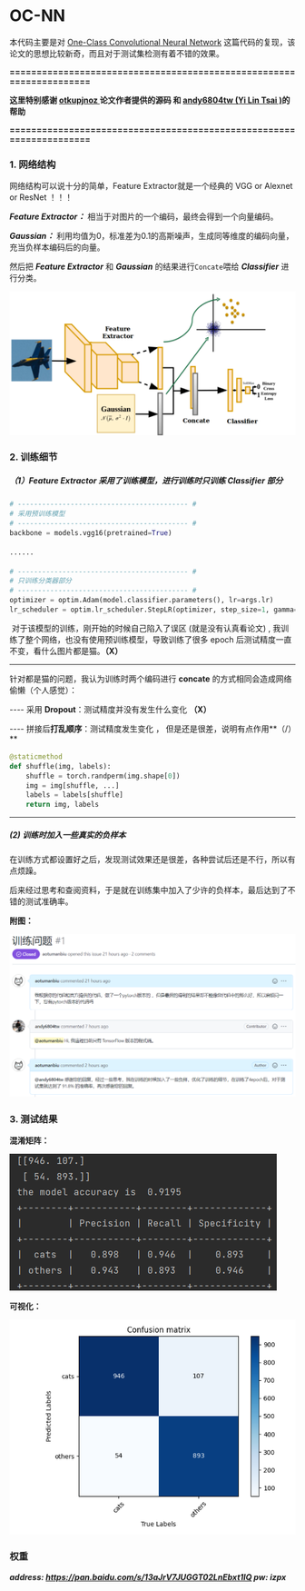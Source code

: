 # OC-NN
本代码主要是对 [One-Class Convolutional Neural Network](https://arxiv.org/pdf/1901.08688.pdf) 这篇代码的复现，该论文的思想比较新奇，而且对于测试集检测有着不错的效果。

**====================================================================**

**这里特别感谢 [otkupjnoz ](https://github.com/otkupjnoz/oc-cnn) 论文作者提供的源码 和  [andy6804tw (Yi Lin Tsai )](https://github.com/1010code/OneClass_NeuralNetwork)的帮助**

**====================================================================**



### 1. 网络结构

网络结构可以说十分的简单，Feature Extractor就是一个经典的 VGG or Alexnet or ResNet ！！！

***Feature Extractor：*** 相当于对图片的一个编码，最终会得到一个向量编码。

***Gaussian：*** 利用均值为0，标准差为0.1的高斯噪声，生成同等维度的编码向量，充当负样本编码后的向量。

然后把 ***Feature Extractor*** 和 ***Gaussian*** 的结果进行```Concate```喂给 ***Classifier*** 进行分类。



<img src="./files/model.png" style="zoom:100%;" />



### 2. 训练细节

##### （1）***Feature Extractor*** 采用了训练模型，进行训练时只训练 ***Classifier***  部分

```python
# ------------------------------------------ #
# 采用预训练模型
# ------------------------------------------ #
backbone = models.vgg16(pretrained=True)

......

# ------------------------------------------ #
# 只训练分类器部分
# ------------------------------------------ #
optimizer = optim.Adam(model.classifier.parameters(), lr=args.lr)
lr_scheduler = optim.lr_scheduler.StepLR(optimizer, step_size=1, gamma=0.94)
```

​		对于该模型的训练，刚开始的时候自己陷入了误区 (就是没有认真看论文) , 我训练了整个网络，也没有使用预训练模型，导致训练了很多 epoch 后测试精度一直不变，看什么图片都是猫。**（X）**

------

针对都是猫的问题，我认为训练时两个编码进行 **concate** 的方式相同会造成网络偷懒（个人感觉）：

---- 采用 **Dropout**：测试精度并没有发生什么变化 **（X）**

---- 拼接后**打乱顺序**：测试精度发生变化 ， 但是还是很差，说明有点作用**（\/）**

```python
@staticmethod
def shuffle(img, labels):
    shuffle = torch.randperm(img.shape[0])
    img = img[shuffle, ...]
    labels = labels[shuffle]
    return img, labels
```

-------



##### (2) 训练时加入一些真实的负样本

在训练方式都设置好之后，发现测试效果还是很差，各种尝试后还是不行，所以有点烦躁。

后来经过思考和查阅资料，于是就在训练集中加入了少许的负样本，最后达到了不错的测试准确率。

**附图：**

<img src="./files/qa.png" style="zoom:70%;" />



### 3. 测试结果

**混淆矩阵：**



<img src="./files/res.png" style="zoom:100%;" />



**可视化：**



<img src="./files/myplot.png" style="zoom:100%;" />



### 权重

***address: https://pan.baidu.com/s/13aJrV7JUGGT02LnEbxt1IQ pw: izpx***

